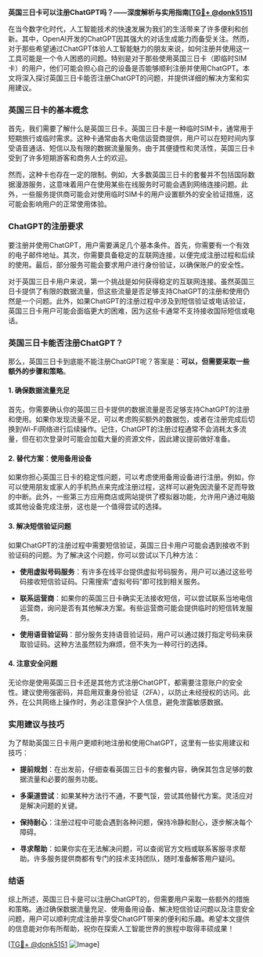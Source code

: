 **英国三日卡可以注册ChatGPT吗？——深度解析与实用指南[[TG💪+ @donk5151](https://t.me/s/donk5151)]**

在当今数字化时代，人工智能技术的快速发展为我们的生活带来了许多便利和创新。其中，OpenAI开发的ChatGPT因其强大的对话生成能力而备受关注。然而，对于那些希望通过ChatGPT体验人工智能魅力的朋友来说，如何注册并使用这一工具可能是一个令人困惑的问题。特别是对于那些使用英国三日卡（即临时SIM卡）的用户，他们可能会担心自己的设备是否能够顺利注册并使用ChatGPT。本文将深入探讨英国三日卡能否注册ChatGPT的问题，并提供详细的解决方案和实用建议。

### 英国三日卡的基本概念

首先，我们需要了解什么是英国三日卡。英国三日卡是一种临时SIM卡，通常用于短期旅行或临时需求。这种卡通常由各大电信运营商提供，用户可以在短时间内享受语音通话、短信以及有限的数据流量服务。由于其便捷性和灵活性，英国三日卡受到了许多短期游客和商务人士的欢迎。

然而，这种卡也存在一定的限制。例如，大多数英国三日卡的套餐并不包括国际数据漫游服务，这意味着用户在使用某些在线服务时可能会遇到网络连接问题。此外，一些服务提供商可能会对使用临时SIM卡的用户设置额外的安全验证措施，这可能会影响用户的正常使用体验。

### ChatGPT的注册要求

要注册并使用ChatGPT，用户需要满足几个基本条件。首先，你需要有一个有效的电子邮件地址。其次，你需要具备稳定的互联网连接，以便完成注册过程和后续的使用。最后，部分服务可能会要求用户进行身份验证，以确保账户的安全性。

对于英国三日卡用户来说，第一个挑战是如何获得稳定的互联网连接。虽然英国三日卡提供了有限的数据流量，但这些流量是否足够支持ChatGPT的注册和使用仍然是一个问题。此外，如果ChatGPT的注册过程中涉及到短信验证或电话验证，英国三日卡用户可能会面临更大的困难，因为这些卡通常不支持接收国际短信或电话。

### 英国三日卡能否注册ChatGPT？

那么，英国三日卡到底能不能注册ChatGPT呢？答案是：**可以，但需要采取一些额外的步骤和策略**。

#### 1. 确保数据流量充足

首先，你需要确认你的英国三日卡提供的数据流量是否足够支持ChatGPT的注册和使用。如果你发现流量不足，可以考虑购买额外的数据包，或者在注册完成后切换到Wi-Fi网络进行后续操作。记住，ChatGPT的注册过程通常不会消耗太多流量，但在初次登录时可能会加载大量的资源文件，因此建议提前做好准备。

#### 2. 替代方案：使用备用设备

如果你担心英国三日卡的稳定性问题，可以考虑使用备用设备进行注册。例如，你可以使用朋友或家人的手机热点来完成注册过程，这样可以避免因流量不足而导致的中断。此外，一些第三方应用商店或网站提供了模拟器功能，允许用户通过电脑或其他设备完成注册，这也是一个值得尝试的选择。

#### 3. 解决短信验证问题

如果ChatGPT的注册过程中需要短信验证，英国三日卡用户可能会遇到接收不到验证码的问题。为了解决这个问题，你可以尝试以下几种方法：

- **使用虚拟号码服务**：有许多在线平台提供虚拟号码服务，用户可以通过这些号码接收短信验证码。只需搜索“虚拟号码”即可找到相关服务。
  
- **联系运营商**：如果你的英国三日卡确实无法接收短信，可以尝试联系当地电信运营商，询问是否有其他解决方案。有些运营商可能会提供临时的短信转发服务。

- **使用语音验证码**：部分服务支持语音验证码，用户可以通过拨打指定号码来获取验证码。这种方法虽然较为麻烦，但不失为一种可行的选择。

#### 4. 注意安全问题

无论你是使用英国三日卡还是其他方式注册ChatGPT，都需要注意账户的安全性。建议使用强密码，并启用双重身份验证（2FA），以防止未经授权的访问。此外，在公共网络上操作时，务必注意保护个人信息，避免泄露敏感数据。

### 实用建议与技巧

为了帮助英国三日卡用户更顺利地注册和使用ChatGPT，这里有一些实用建议和技巧：

- **提前规划**：在出发前，仔细查看英国三日卡的套餐内容，确保其包含足够的数据流量和必要的服务功能。
  
- **多渠道尝试**：如果某种方法行不通，不要气馁，尝试其他替代方案。灵活应对是解决问题的关键。

- **保持耐心**：注册过程中可能会遇到各种问题，保持冷静和耐心，逐步解决每个障碍。

- **寻求帮助**：如果你实在无法解决问题，可以查阅官方文档或联系客服寻求帮助。许多服务提供商都有专门的技术支持团队，随时准备解答用户疑问。

### 结语

综上所述，英国三日卡是可以注册ChatGPT的，但需要用户采取一些额外的措施和策略。通过确保数据流量充足、使用备用设备、解决短信验证问题以及注意安全问题，用户可以顺利完成注册并享受ChatGPT带来的便利和乐趣。希望本文提供的信息能对你有所帮助，祝你在探索人工智能世界的旅程中取得丰硕成果！

[[TG💪+ @donk5151](https://t.me/s/donk5151) ![Image](https://i.postimg.cc/rwNCRYN7/Snipaste-2025-04-30-17-27-05.png)]
